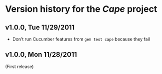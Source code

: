 Version history for the _Cape_ project
======================================

<a name="v1.0.1"></a>v1.0.0, Tue 11/29/2011
-------------------------------------------

* Don’t run Cucumber features from `gem test cape` because they fail

<a name="v1.0.0"></a>v1.0.0, Mon 11/28/2011
-------------------------------------------

(First release)
